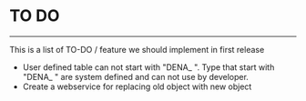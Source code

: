 # TO DO #
----------
This is a list of TO-DO / feature we should implement in first release

- User defined table can not start with "DENA_ ". Type that start with "DENA_ "  are system defined and can not use by developer. 
- Create a webservice for replacing old object with new object


